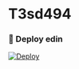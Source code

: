 # T3sd494

### 🚀 Deploy edin
[![Deploy](https://www.herokucdn.com/deploy/button.svg)](https://heroku.com/deploy?template=https://github.com/BoofBlogPing/T3sd494)
